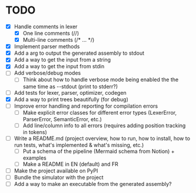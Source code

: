 # TODO
- [x] Handle comments in lexer
  - [x] One line comments (//)
  - [x] Multi-line comments (/* ... */)
- [x] Implement parser methods
- [x] Add a arg to output the generated assembly to stdout
- [x] Add a way to get the input from a string
- [x] Add a way to get the input from stdin
- [ ] Add verbose/debug modes
  - [ ] Think about how to handle verbose mode being enabled the the same time as --stdout (print to stderr?)
- [ ] Add tests for lexer, parser, optimizer, codegen
- [x] Add a way to print trees beautifully (for debug)
- [ ] Improve error handling and reporting for compilation errors
  - [ ] Make explicit error classes for different error types (LexerError, ParserError, SemanticError, etc.)
  - [ ] Add line/column info to all errors (requires adding position tracking in tokens)
- [ ] Write a README.md (project overview, how to run, how to install, how to run tests, what's implemented & what's missing, etc.)
  - [ ] Put a schema of the pipeline (Mermaid schema from Notion) + examples
  - [ ] Make a README in EN (default) and FR
- [ ] Make the project available on PyPI
- [ ] Bundle the simulator with the project
- [ ] Add a way to make an executable from the generated assembly?
